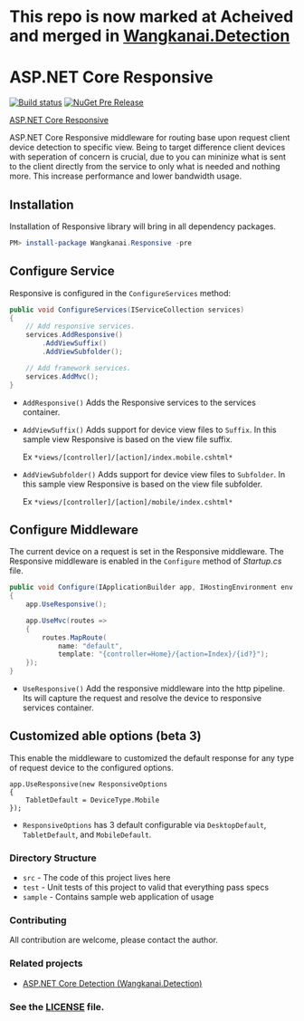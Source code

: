 # This repo is now marked at Acheived and merged in [Wangkanai.Detection](https://github.com/wangkanai/Detection)

# ASP.NET Core Responsive

[![Build status](https://ci.appveyor.com/api/projects/status/cbx1xvcln7xaccs5?svg=true)](https://ci.appveyor.com/project/wangkanai/responsive) 
[![NuGet Pre Release](https://img.shields.io/nuget/vpre/Wangkanai.Responsive.svg?maxAge=2592000)](https://www.nuget.org/packages/Wangkanai.Responsive/)

[ASP.NET Core Responsive](https://raw.githubusercontent.com/wangkanai/Responsive/dev/asset/asp.net-core-responsive.svg?sanitize=true)

ASP.NET Core Responsive middleware for routing base upon request client device detection to specific view.
Being to target difference client devices with seperation of concern is crucial, due to you can mininize what is sent to the client directly from the service to only what is needed and nothing more. This increase performance and lower bandwidth usage.

## Installation

Installation of Responsive library will bring in all dependency packages.

```powershell
PM> install-package Wangkanai.Responsive -pre
```

## Configure Service

Responsive is configured in the `ConfigureServices` method:

```csharp
public void ConfigureServices(IServiceCollection services)
{
    // Add responsive services.
    services.AddResponsive()
        .AddViewSuffix()
        .AddViewSubfolder();

    // Add framework services.
    services.AddMvc();  
}
```

* `AddResponsive()` Adds the Responsive services to the services container.
* `AddViewSuffix()` Adds support for device view files  to `Suffix`. In this sample view Responsive is based on the view file suffix. 

  Ex `*views/[controller]/[action]/index.mobile.cshtml*`

* `AddViewSubfolder()` Adds support for device view files to `Subfolder`. In this sample view Responsive is based on the view file subfolder. 

  Ex `*views/[controller]/[action]/mobile/index.cshtml*`

## Configure Middleware

The current device on a request is set in the Responsive middleware. The Responsive middleware is enabled in the `Configure` method of *Startup.cs* file.

```csharp
public void Configure(IApplicationBuilder app, IHostingEnvironment env, ILoggerFactory loggerFactory)
{
    app.UseResponsive();

    app.UseMvc(routes =>
    {
        routes.MapRoute(
            name: "default",
            template: "{controller=Home}/{action=Index}/{id?}");
    });
}
```

* `UseResponsive()` Add the responsive middleware into the http pipeline. Its will capture the request and resolve the device to responsive services container.

## Customized able options (beta 3)

This enable the middleware to customized the default response for any type of request device to the configured options.

```
app.UseResponsive(new ResponsiveOptions
{
    TabletDefault = DeviceType.Mobile
});
```

* `ResponsiveOptions` has 3 default configurable via `DesktopDefault`, `TabletDefault`, and `MobileDefault`.

### Directory Structure
* `src` - The code of this project lives here
* `test` - Unit tests of this project to valid that everything pass specs
* `sample` - Contains sample web application of usage

### Contributing

All contribution are welcome, please contact the author.

### Related projects

* [ASP.NET Core Detection (Wangkanai.Detection)](https://github.com/wangkanai/Detection)

### See the [LICENSE](https://github.com/wangkanai/Browser/blob/master/LICENSE) file.


